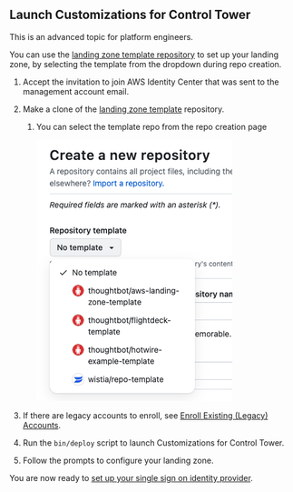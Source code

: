 
## Launch Customizations for Control Tower

<div class="confluence-information-macro confluence-information-macro-note">

<span class="aui-icon aui-icon-small aui-iconfont-warning confluence-information-macro-icon"></span>

<div class="confluence-information-macro-body">

This is an advanced topic for platform engineers.

</div>

</div>

<div class="confluence-information-macro confluence-information-macro-information">

<span class="aui-icon aui-icon-small aui-iconfont-info confluence-information-macro-icon"></span>

<div class="confluence-information-macro-body">

You can use the [landing zone template
repository](https://github.com/thoughtbot/aws-landing-zone-template) to
set up your landing zone, by selecting the template from the dropdown
during repo creation.

</div>

</div>

1.  Accept the invitation to join AWS Identity Center that was sent to
    the management account email.

2.  Make a clone of the [landing zone
    template](https://github.com/thoughtbot/aws-landing-zone-template)
    repository.
    
    1.  You can select the template repo from the repo creation page
        
        ![image 20230807 212445](./image-20230807-212445.png)

3.  If there are legacy accounts to enroll, see [Enroll Existing
    (Legacy)
    Accounts](../landing-zone/launch-customizations-for-control-tower/enroll-existing--legacy--accounts.md).

4.  Run the `bin/deploy` script to launch Customizations for Control
    Tower.

5.  Follow the prompts to configure your landing zone.

You are now ready to [set up your single sign on identity
provider](../landing-zone/configure-single-sign-on.md).
